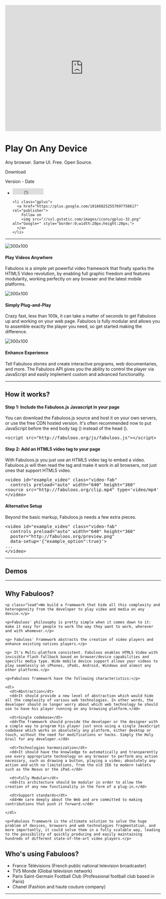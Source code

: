 <iframe src="http://fabuloos.ws/U73ldn" width="100%" height="408" frameborder="0" webkitallowfullscreen mozallowfullscreen msallowfullscreen allowfullscreen></iframe>


<div class="jumbotron">
<div id="download">
  <h1>Play On Any Device</h1>
  <p class="lead">Any browser. Same UI. Free. Open Source. </p>
  <p><a class="btn btn-primary btn-lg" role="button">Download</a></p>
  <p>Version - Date</p>

<ul class="social">
    <li class="twitter">
      <iframe id="twitter-widget-0" scrolling="no" frameborder="0" allowtransparency="true" src="http://platform.twitter.com/widgets/follow_button.1384994725.html#_=1386853116727&amp;id=twitter-widget-0&amp;lang=en&amp;screen_name=_fbjs&amp;show_count=false&amp;show_screen_name=true&amp;size=m" class="twitter-follow-button twitter-follow-button" title="Twitter Follow Button" data-twttr-rendered="true" style="width: 100px; height: 20px;"></iframe>
    </li>

    <li class="gplus">
      <a href="https://plus.google.com/101668252557697758617" rel="publisher">
        Follow on
        <img src="//ssl.gstatic.com/images/icons/gplus-32.png" alt="Google+" style="border:0;width:20px;height:20px;">
      </a>
    </li>

  </ul>

 </div>
</div>

<hr/>


<div class="row-fluid">
	<div class="span4">
		<div class="thumbnail">	<img data-src="holder.js/300x100" alt="300x100" src="http://local.static.fabuloos.org/img/icons-devices.png">
			<div class="caption">
				<h4>Play Videos Anywhere</h4>
				<p>Fabuloos is a simple yet powerful video framework that finally sparks the HTML5 Video revolution, by enabling full graphic freedom and features modularity, working perfectly on any browser and the latest mobile platforms.</p>
			</div>
		</div>
	</div>
	<div class="span4">
		<div class="thumbnail">	<img data-src="holder.js/300x100" alt="300x100" src="http://local.static.fabuloos.org/img/icons-devices.png">
			<div class="caption">
				<h4>Simply Plug-and-Play</h4>
				<p>Crazy fast, less than 100k, it can take a matter of seconds to get Fabuloos up and working on your web page. Fabuloos is fully modular and allows you to assemble exactly the player you need, so get started making the difference.</p>
			</div>
		</div>
	</div>
	<div class="span4">
		<div class="thumbnail">	<img data-src="holder.js/300x100" alt="300x100" src="http://local.static.fabuloos.org/img/icons-devices.png">
			<div class="caption">
				<h4>Enhance Experience</h4>
				<p>Tell Fabuloos stories and create interactive programs, web documentaries, and more. The Fabuloos API gives you the ability to control the player via JavaScript and easily implement custom and advanced functionality.</p>
			</div>
		</div>
	</div>

</div>

<hr/>

<h2>How it works?</h2>

<h4>Step 1: Include the Fabuloos.js Javascript in your page</h4>

<p>You can download the Fabuloos.js source and host it on your own servers, or use the free CDN hosted version. It's often recommended now to put JavaScript before the end body tag (</body>) instead of the head (<head>).</p>

<pre>
&lt;script src="http://fabuloos.org/js/fabuloos.js"&gt;&lt;/script&gt;
</pre>

<h4>Step 2: Add an HTML5 video tag to your page</h4>

<p>With Fabuloos.js you just use an HTML5 video tag to embed a video. Fabuloos.js will then read the tag and make it work in all browsers, not just ones that support HTML5 video.</p>

<pre>
&lt;video id="example_video" class="video-fab"
  controls preload="auto" width="640" height="360"
&lt;source src="http://fabuloos.org/clip.mp4" type='video/mp4' /&gt;
&lt;/video&gt;
</pre>

<h4>Alternative Setup</h4>

<p>Beyond the basic markup, Fabuloos.js needs a few extra pieces.</p>

<pre>
&lt;video id="example_video" class="video-fab"
  controls preload="auto" width="640" height="360"
  poster="http://fabuloos.org/preview.png"
  data-setup='{"example_option":true}'&gt;
...
&lt;/video&gt;
</pre>

<hr />

<h2>Demos</h2>


<hr />

<h2>Why Fabuloos?</h2>

<div class="content">

	<p class="lead">We build a framework that hide all this complexity and heterogeneity from the developer to play video and media on any device.</p>

	<p>Fabuloos' philosophy is pretty simple when it comes down to it: make it easy for people to work the way they want to work, wherever and with whomever.</p>

	<p> Fabuloos' Framework abstracts the creation of video players and enhance existing natives players.</p>

	<p> It's Multi-platform consistent. Fabuloos enables HTML5 Video with invisible Flash fallback based on browser/device capabilities and specific media type. Wide mobile device support allows your videos to play seamlessly on iPhones, iPads, Android, Windows and almost any other platforms.</p>

	<p>Fabuloos framework have the following characteristics:</p>

	<dl>
	  <dt>Abstraction</dt>
	  <dd>It should provide a new level of abstraction which would hide all the complexity of various web technologies. In other words, the developer should no longer worry about which web technology he should use to have his player running on any browsing platform.</dd>

	  <dt>Single codebase</dt>
	  <dd>The framework should provide the developer or the designer with a simple way to program his player just once using a single JavaScript codebase which works on absolutely any platform, either desktop or touch, without the need for modifications or hacks. Simply the Holy Grail for any developer.</dd>

	  <dt>Technologies harmonization</dt>
	  <dd>It should have the knowledge to automatically and transparently use every appropriate technology on any browser to perform any action necessary, such as drawing a button, playing a video; absolutely any action and with no limitations, from the old IE6 to modern tablets such as the Nexus or the iPad.</dd>

	  <dt>Fully Modular</dt>
	  <dd>Its architecture should be modular in order to allow the creation of any new functionality in the form of a plug-in.</dd>

	  <dt>Support standards</dt>
	  <dd>We care deeply about the Web and are committed to making contributions that push it forward.</dd>

	</dl>

	<p>Fabuloos framework is the ultimate solution to solve the huge problem of devices, browsers and web technologies fragmentation, and more importantly, it could solve them in a fully scalable way, leading to the possibility of quickly producing and easily maintaining hundreds of different state-of-the-art video players.</p>
</div>

<h2>Who's using Fabuloos?</h2>

* France Télévisions (French public national television broadcaster)
* TV5 Monde (Global television network)
* Paris Saint-Germain Football Club (Professional football club based in Paris)
* Chanel (Fashion and haute couture company)

<hr />



